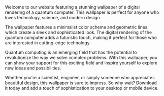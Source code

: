 <!--
Write me content for website with wallpaper "A wallpaper featuring a digital rendering of a quantum computer, with a minimalist color scheme and geometric lines."
-->

<!--font:Poppins.-->

Welcome to our website featuring a stunning wallpaper of a digital rendering of a quantum computer. This wallpaper is perfect for anyone who loves technology, science, and modern design.

The wallpaper features a minimalist color scheme and geometric lines, which create a sleek and sophisticated look. The digital rendering of the quantum computer adds a futuristic touch, making it perfect for those who are interested in cutting-edge technology.

Quantum computing is an emerging field that has the potential to revolutionize the way we solve complex problems. With this wallpaper, you can show your support for this exciting field and inspire yourself to explore new ideas and possibilities.

Whether you're a scientist, engineer, or simply someone who appreciates beautiful design, this wallpaper is sure to impress. So why wait? Download it today and add a touch of sophistication to your desktop or mobile device.
